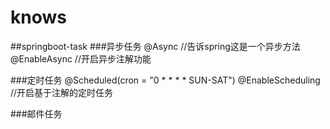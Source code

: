 # knows




##springboot-task
###异步任务
    @Async        //告诉spring这是一个异步方法
    @EnableAsync  //开启异步注解功能 
    
###定时任务
    @Scheduled(cron = "0 * * * * SUN-SAT")
    @EnableScheduling //开启基于注解的定时任务
    
###邮件任务
